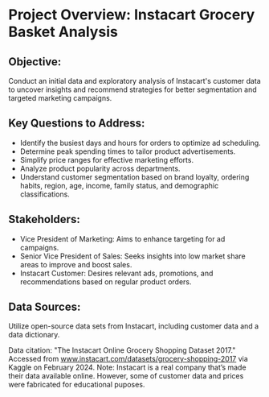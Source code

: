 # **Project Overview: Instacart Grocery Basket Analysis**

## **Objective:**
Conduct an initial data and exploratory analysis of Instacart's customer data to uncover insights and recommend strategies for better segmentation and targeted marketing campaigns.

## **Key Questions to Address:**
- Identify the busiest days and hours for orders to optimize ad scheduling.
- Determine peak spending times to tailor product advertisements.
- Simplify price ranges for effective marketing efforts.
- Analyze product popularity across departments.
- Understand customer segmentation based on brand loyalty, ordering habits, region, age, income, family status, and demographic classifications.

## **Stakeholders:**
- Vice President of Marketing: Aims to enhance targeting for ad campaigns.
- Senior Vice President of Sales: Seeks insights into low market share areas to improve and boost sales.
- Instacart Customer: Desires relevant ads, promotions, and recommendations based on regular product orders.

## **Data Sources:**
Utilize open-source data sets from Instacart, including customer data and a data dictionary. 

Data citation: 
"The Instacart Online Grocery Shopping Dataset 2017."
Accessed from www.instacart.com/datasets/grocery-shopping-2017 via Kaggle on February 2024.
Note: Instacart is a real company that’s made their data available online. However, some of customer data and prices were fabricated for educational puposes.
